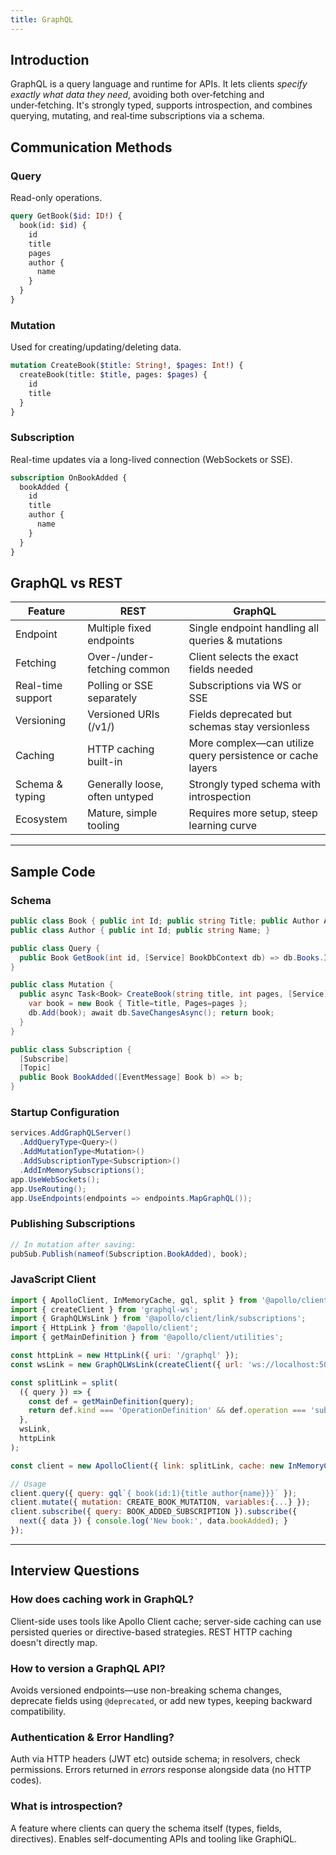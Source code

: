 ```yaml
---
title: GraphQL
---
```


## Introduction

GraphQL is a query language and runtime for APIs. It lets clients _specify
exactly what data they need_, avoiding both over‑fetching and under‑fetching.
It's strongly typed, supports introspection, and combines querying, mutating,
and real‑time subscriptions via a schema.

## Communication Methods

### Query

Read-only operations.

```graphql
query GetBook($id: ID!) {
  book(id: $id) {
    id
    title
    pages
    author {
      name
    }
  }
}
```

### Mutation

Used for creating/updating/deleting data.

```graphql
mutation CreateBook($title: String!, $pages: Int!) {
  createBook(title: $title, pages: $pages) {
    id
    title
  }
}
```

### Subscription

Real-time updates via a long-lived connection (WebSockets or SSE).

```graphql
subscription OnBookAdded {
  bookAdded {
    id
    title
    author {
      name
    }
  }
}
```

## GraphQL vs REST

| Feature           | REST                           | GraphQL                                                    |
| ----------------- | ------------------------------ | ---------------------------------------------------------- |
| Endpoint          | Multiple fixed endpoints       | Single endpoint handling all queries & mutations           |
| Fetching          | Over-/under-fetching common    | Client selects the exact fields needed                     |
| Real-time support | Polling or SSE separately      | Subscriptions via WS or SSE                                |
| Versioning        | Versioned URIs (/v1/)          | Fields deprecated but schemas stay versionless             |
| Caching           | HTTP caching built-in          | More complex—can utilize query persistence or cache layers |
| Schema & typing   | Generally loose, often untyped | Strongly typed schema with introspection                   |
| Ecosystem         | Mature, simple tooling         | Requires more setup, steep learning curve                  |

---

## Sample Code

### Schema

```csharp
public class Book { public int Id; public string Title; public Author Author; }
public class Author { public int Id; public string Name; }

public class Query {
  public Book GetBook(int id, [Service] BookDbContext db) => db.Books.Include(b=>b.Author).FirstOrDefault(b=>b.Id==id);
}

public class Mutation {
  public async Task<Book> CreateBook(string title, int pages, [Service] BookDbContext db) {
    var book = new Book { Title=title, Pages=pages };
    db.Add(book); await db.SaveChangesAsync(); return book;
  }
}

public class Subscription {
  [Subscribe]
  [Topic]
  public Book BookAdded([EventMessage] Book b) => b;
}
```

### Startup Configuration

```csharp
services.AddGraphQLServer()
  .AddQueryType<Query>()
  .AddMutationType<Mutation>()
  .AddSubscriptionType<Subscription>()
  .AddInMemorySubscriptions();
app.UseWebSockets();
app.UseRouting();
app.UseEndpoints(endpoints => endpoints.MapGraphQL());
```

### Publishing Subscriptions

```csharp
// In mutation after saving:
pubSub.Publish(nameof(Subscription.BookAdded), book);
```

### JavaScript Client

```javascript
import { ApolloClient, InMemoryCache, gql, split } from '@apollo/client';
import { createClient } from 'graphql-ws';
import { GraphQLWsLink } from '@apollo/client/link/subscriptions';
import { HttpLink } from '@apollo/client';
import { getMainDefinition } from '@apollo/client/utilities';

const httpLink = new HttpLink({ uri: '/graphql' });
const wsLink = new GraphQLWsLink(createClient({ url: 'ws://localhost:5000/graphql' }));

const splitLink = split(
  ({ query }) => {
    const def = getMainDefinition(query);
    return def.kind === 'OperationDefinition' && def.operation === 'subscription';
  },
  wsLink,
  httpLink
);

const client = new ApolloClient({ link: splitLink, cache: new InMemoryCache() });

// Usage
client.query({ query: gql`{ book(id:1){title author{name}}}` });
client.mutate({ mutation: CREATE_BOOK_MUTATION, variables:{...} });
client.subscribe({ query: BOOK_ADDED_SUBSCRIPTION }).subscribe({
  next({ data }) { console.log('New book:', data.bookAdded); }
});
```

---

## Interview Questions

### How does caching work in GraphQL?

Client-side uses tools like Apollo Client cache; server-side caching can use
persisted queries or directive-based strategies. REST HTTP caching doesn't
directly map.

### How to version a GraphQL API?

Avoids versioned endpoints—use non-breaking schema changes, deprecate fields
using `@deprecated`, or add new types, keeping backward compatibility.

### Authentication & Error Handling?

Auth via HTTP headers (JWT etc) outside schema; in resolvers, check permissions.
Errors returned in _errors_ response alongside data (no HTTP codes).

### What is introspection?

A feature where clients can query the schema itself (types, fields, directives).
Enables self-documenting APIs and tooling like GraphiQL.
